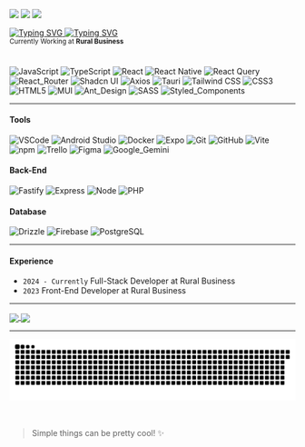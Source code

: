 <a href = "mailto:joaovieirabomfim@gmail.com"><img src="https://img.shields.io/badge/-Gmail-EA4335?style=flat&logo=gmail&logoColor=white" target="_blank"></a>
<a href="https://www.linkedin.com/in/joão-bomfim-957a04237/" target="_blank"><img src="https://img.shields.io/badge/-LinkedIn-%230077B5?style=flat&logo=linkedin&logoColor=white" target="_blank"></a>
<a><img src="https://komarev.com/ghpvc/?username=jj0han&style=flat"></a>

<a href="https://git.io/typing-svg">
  <img src="https://readme-typing-svg.demolab.com?font=Inter&weight=800&size=30&duration=3000&pause=3000&color=F0F0F0&vCenter=true&random=false&width=900&height=40&lines=Hi!+My+name+is+Jo%C3%A3o+Bomfim+and+I'm+a;%E3%81%93%E3%82%93%E3%81%AB%E3%81%A1%E3%81%AF%EF%BC%81%E7%A7%81%E3%81%AE%E5%90%8D%E5%89%8D%E3%81%AF%E3%82%B8%E3%83%A7%E3%82%A2%E3%83%B3%E3%83%BB%E3%83%9C%E3%83%B3%E3%83%95%E3%82%A3%E3%83%A0%E3%81%A7%E3%81%99%E3%80%82%E3%81%9D%E3%81%97%E3%81%A6%E3%80%81%E7%A7%81%E3%81%AF;Ol%C3%A1!+Meu+nome+%C3%A9+Jo%C3%A3o+Bomfim+e+eu+sou" alt="Typing SVG" />
  <img src="https://readme-typing-svg.demolab.com?font=Inter&weight=800&size=40&duration=2000&pause=3000&color=1F74F7&vCenter=true&repeat=false&random=false&width=410&height=43&lines=Front-End+Developer" alt="Typing SVG" />
</a>
<div>
  <sup>
    Currently Working at 
    <strong>
      Rural Business  
    </strong>
  </sup>
</div>
  

<br/>

  ![JavaScript](https://img.shields.io/badge/JavaScript-F7DF1E?style=for-the-badge&logo=javascript&logoColor=black)
  ![TypeScript](https://img.shields.io/badge/TypeScript-007ACC?style=for-the-badge&logo=typescript&logoColor=white)
  ![React](https://img.shields.io/badge/React-20232A?style=for-the-badge&logo=react&logoColor=61DAFB)
  ![React Native](https://img.shields.io/badge/React_Native-20232A?style=for-the-badge&logo=react&logoColor=black088CC)
  ![React Query](https://img.shields.io/badge/React_Query-FF4154?style=for-the-badge&logo=reactquery&logoColor=white)
  ![React_Router](https://img.shields.io/badge/React_Router-CA4245?style=for-the-badge&logo=reactrouter&logoColor=white)
  ![Shadcn UI](https://img.shields.io/badge/Shadcn_UI-000000?style=for-the-badge&logo=shadcnui&logoColor=white)
  ![Axios](https://img.shields.io/badge/Axios-5A29E4?style=for-the-badge&logo=axios&logoColor=white)
  ![Tauri](https://img.shields.io/badge/Tauri-24C8D8?style=for-the-badge&logo=tauri&logoColor=white)
  ![Tailwind CSS](https://img.shields.io/badge/Tailwind_CSS-38B2AC?style=for-the-badge&logo=tailwind-css&logoColor=white)
  ![CSS3](https://img.shields.io/badge/CSS3-1572B6?style=for-the-badge&logo=css3&logoColor=white)
  ![HTML5](https://img.shields.io/badge/HTML5-E34F26?style=for-the-badge&logo=html5&logoColor=white)
  ![MUI](https://img.shields.io/badge/MUI-007FFF?style=for-the-badge&logo=mui&logoColor=white)
  ![Ant_Design](https://img.shields.io/badge/Ant_Design-0170FE?style=for-the-badge&logo=antdesign&logoColor=white)
  ![SASS](https://img.shields.io/badge/Sass-CC6699?style=for-the-badge&logo=sass&logoColor=white)
  ![Styled_Components](https://img.shields.io/badge/Styled_Components-CC6699?style=for-the-badge&logo=styledcomponents&logoColor=white)
  
<hr />

  #### Tools
  ![VSCode](https://img.shields.io/badge/Visual_Studio_Code-0078D4?style=for-the-badge&logo=visual%20studio%20code&logoColor=white)
  ![Android Studio](https://img.shields.io/badge/Android_Studio-20232A?style=for-the-badge&logo=android%20studio&logoColor=3DDC84)
  ![Docker](https://img.shields.io/badge/Docker-2496ED?style=for-the-badge&logo=docker&logoColor=white)
  ![Expo](https://img.shields.io/badge/Expo-000020?style=for-the-badge&logo=expo&logoColor=white)
  ![Git](https://img.shields.io/badge/GIT-E44C30?style=for-the-badge&logo=git&logoColor=white)
  ![GitHub](https://img.shields.io/badge/GitHub-100000?style=for-the-badge&logo=github&logoColor=white)
  ![Vite](https://img.shields.io/badge/Vite-646CFF?style=for-the-badge&logo=vite&logoColor=white)
  ![npm](https://img.shields.io/badge/npm-CB3837?style=for-the-badge&logo=npm&logoColor=white)
  ![Trello](https://img.shields.io/badge/trello-0052CC?style=for-the-badge&logo=trello&logoColor=white)
  ![Figma](https://img.shields.io/badge/figma-20232A?style=for-the-badge&logo=figma&logoColor=F24E1E)
  ![Google_Gemini](https://img.shields.io/badge/Google_Gemini-8E75B2?style=for-the-badge&logo=googlegemini&logoColor=white)
  
  #### Back-End
  ![Fastify](https://img.shields.io/badge/Fastify-000000?style=for-the-badge&logo=fastify&logoColor=white)
  ![Express](https://img.shields.io/badge/Express-000000?style=for-the-badge&logo=express&logoColor=white)
  ![Node](https://img.shields.io/badge/Node-339933?style=for-the-badge&logo=node.js&logoColor=white)
  ![PHP](https://img.shields.io/badge/Php-777BB4?style=for-the-badge&logo=php&logoColor=white)
  
  #### Database
  ![Drizzle](https://img.shields.io/badge/Drizzle-C5F74F?style=for-the-badge&logo=drizzle&logoColor=black)
  ![Firebase](https://img.shields.io/badge/Firebase-20232A?style=for-the-badge&logo=firebase&logoColor=FFCA28)
  ![PostgreSQL](https://img.shields.io/badge/PostgreSQL-316192?style=for-the-badge&logo=postgresql&logoColor=white)

<hr />

#### Experience
- `2024 - Currently` Full-Stack Developer at Rural Business
- `2023` Front-End Developer at Rural Business

<hr />

<a href="https://github.com/jj0han">
  <img height="180em" align="center" src="https://github-readme-stats.vercel.app/api?username=jj0han&hide_border=true&bg_color=0e0e0e,043077,3066d5&title_color=fff&text_color=fff&border_radius=12" />
</a>
<a href="https://github.com/jj0han">
  <img height="180em" align="center" src="https://github-readme-stats.vercel.app/api/top-langs/?username=jj0han&layout=compact&langs_count=8&theme=github_dark&border_radius=12&title_color=fff"/>
</a>

<hr />

![Snake animation](https://github.com/jj0han/jj0han/blob/output/github-contribution-grid-snake-dark.svg)

<br />

<blockquote>Simple things can be pretty cool! ✨</blockquote>
